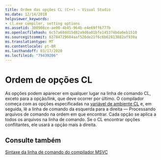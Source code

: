 ```yaml
---
title: Ordem das opções CL (C++) – Visual Studio
ms.date: 12/14/2018
helpviewer_keywords:
- cl.exe compiler, setting options
ms.assetid: 300908ce-ae00-4b45-964b-e4e69ff6777b
ms.openlocfilehash: 6c57a68dd15d82a9d6a01bfe145374bda6eb1510
ms.sourcegitcommit: 63784729604aaf526de21f6c6b62813882af930a
ms.translationtype: MT
ms.contentlocale: pt-BR
ms.lasthandoff: 03/17/2020
ms.locfileid: "79439206"
---
```

# <a name="order-of-cl-options"></a>Ordem de opções CL

As opções podem aparecer em qualquer lugar na linha de comando CL, exceto para a opção/link, que deve ocorrer por último. O compilador começa com as opções especificadas na [variável de ambiente CL](cl-environment-variables.md) e, em seguida, lê a linha de comando da esquerda para a direita — Processando arquivos de comando na ordem em que encontrar. Cada opção se aplica a todos os arquivos na linha de comando. Se o CL encontrar opções conflitantes, ele usará a opção mais à direita.

## <a name="see-also"></a>Consulte também

[Sintaxe da linha de comando do compilador MSVC](compiler-command-line-syntax.md)

